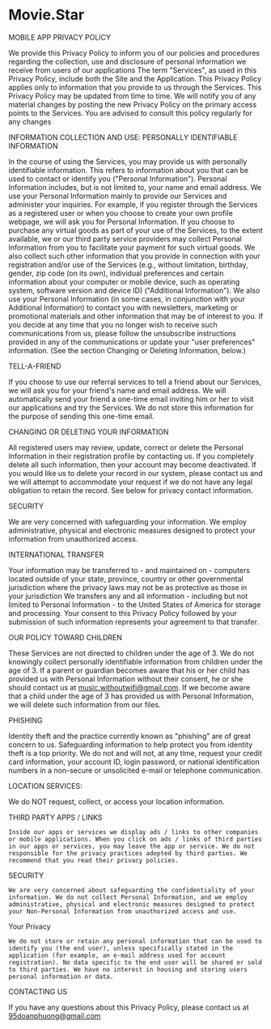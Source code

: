 # Movie.Star


MOBILE APP PRIVACY POLICY

 

We provide this Privacy Policy to inform you of our policies and procedures regarding the collection, use and disclosure of personal information we receive from users of our applications The term "Services", as used in this Privacy Policy, include both the Site and the Application. This Privacy Policy applies only to information that you provide to us through the Services. This Privacy Policy may be updated from time to time. We will notify you of any material changes by posting the new Privacy Policy on the primary access points to the Services. You are advised to consult this policy regularly for any changes

INFORMATION COLLECTION AND USE: PERSONALLY IDENTIFIABLE INFORMATION

In the course of using the Services, you may provide us with personally identifiable information. This refers to information about you that can be used to contact or identify you ("Personal Information"). Personal Information includes, but is not limited to, your name and email address. We use your Personal Information mainly to provide our Services and administer your inquiries. For example, if you register through the Services as a registered user or when you choose to create your own profile webpage, we will ask you for Personal Information. 
          If you choose to purchase any virtual goods as part of your use of the Services, to the extent available, we or our third party service providers may collect Personal Information from you to facilitate your payment for such virtual goods. 
          We also collect such other information that you provide in connection with your registration and/or use of the Services (e.g., without limitation, birthday, gender, zip code (on its own), individual preferences and certain information about your computer or mobile device, such as operating system, software version and device ID) ("Additional Information"). 
          We also use your Personal Information (in some cases, in conjunction with your Additional Information) to contact you with newsletters, marketing or promotional materials and other information that may be of interest to you. If you decide at any time that you no longer wish to receive such communications from us, please follow the unsubscribe instructions provided in any of the communications or update your "user preferences" information. (See the section Changing or Deleting Information, below.)

TELL-A-FRIEND

If you choose to use our referral services to tell a friend about our Services, we will ask you for your friend's name and email address. We will automatically send your friend a one-time email inviting him or her to visit our applications and try the Services. We do not store this information for the purpose of sending this one-time email.

CHANGING OR DELETING YOUR INFORMATION

All registered users may review, update, correct or delete the Personal Information in their registration profile by contacting us. If you completely delete all such information, then your account may become deactivated. If you would like us to delete your record in our system, please contact us and we will attempt to accommodate your request if we do not have any legal obligation to retain the record. See below for privacy contact information.

SECURITY

We are very concerned with safeguarding your information. We employ administrative, physical and electronic measures designed to protect your information from unauthorized access.

INTERNATIONAL TRANSFER

Your information may be transferred to - and maintained on - computers located outside of your state, province, country or other governmental jurisdiction where the privacy laws may not be as protective as those in your jurisdiction We transfers any and all information - including but not limited to Personal Information - to the United States of America for storage and processing. Your consent to this Privacy Policy followed by your submission of such information represents your agreement to that transfer.

OUR POLICY TOWARD CHILDREN

These Services are not directed to children under the age of 3. We do not knowingly collect personally identifiable information from children under the age of 3. If a parent or guardian becomes aware that his or her child has provided us with Personal Information without their consent, he or she should contact us at music.withoutwifi@gmail.com. If we become aware that a child under the age of 3 has provided us with Personal Information, we will delete such information from our files.

PHISHING

Identity theft and the practice currently known as "phishing" are of great concern to us. Safeguarding information to help protect you from identity theft is a top priority. We do not and will not, at any time, request your credit card information, your account ID, login password, or national identification numbers in a non-secure or unsolicited e-mail or telephone communication.

LOCATION SERVICES:

We do NOT request, collect, or access your location information.

THIRD PARTY APPS / LINKS

    Inside our apps or services we display ads / links to other companies or mobile applications. When you click on ads / links of third parties in our apps or services, you may leave the app or service. We do not responsible for the privacy practices adopted by third parties. We recommend that you read their privacy policies.

SECURITY

    We are very concerned about safeguarding the confidentiality of your information. We do not collect Personal Information, and we employ administrative, physical and electronic measures designed to protect your Non-Personal Information from unauthorized access and use.

Your Privacy

    We do not store or retain any personal information that can be used to identify you (the end user), unless specifically stated in the application (for example, an e-mail address used for account registration). No data specific to the end user will be shared or sold to third parties. We have no interest in housing and storing users personal information or data.

CONTACTING US

If you have any questions about this Privacy Policy, please contact us at 95doanphuong@gmail.com
